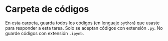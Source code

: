 # Carpeta de códigos 

En esta carpeta, guarda todos los códigos (en lenguaje `python`) que usaste para responder a esta
tarea. Solo se aceptan códigos con extensión `.py`. No guarde códigos con extensión `.ipynb`.

